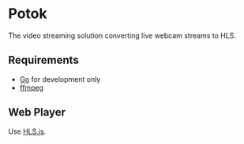# Potok

The video streaming solution converting live webcam streams to HLS.

## Requirements

- [Go](https://go.dev/) for development only
- [ffmpeg](https://www.ffmpeg.org/)

## Web Player

Use [HLS.js](https://github.com/video-dev/hls.js).
